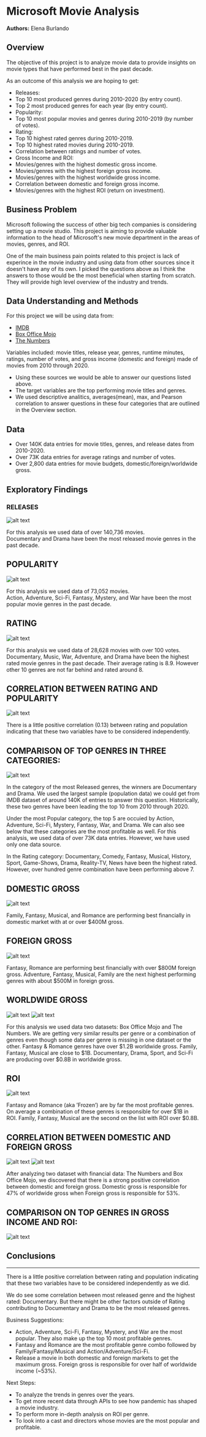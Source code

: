 # Microsoft Movie Analysis

**Authors:** Elena Burlando

## Overview

The objective of this project is to analyze movie data to provide insights on movie types that have performed best in the past decade. 

As an outcome of this analysis we are hoping to get: 
* Releases: 
 * Top 10 most produced genres during 2010-2020 (by entry count).
 * Top 2 most produced genres for each year (by entry count).
* Popularity: 
 * Top 10 most popular movies and genres during 2010-2019 (by number of votes). 
* Rating:
 * Top 10 highest rated genres during 2010-2019.
 * Top 10 highest rated movies during 2010-2019. 
 * Correlation between ratings and number of votes. 
* Gross Income and ROI:
 * Movies/genres with the highest domestic gross income. 
 * Movies/genres with the highest foreign gross income.
 * Movies/genres with the highest worldwide gross income. 
 * Correlation between domestic and foreign gross income.
 * Movies/genres with the highest ROI (return on investment). 

## Business Problem

Microsoft following the success of other big tech companies is considering setting up a movie studio. This project is aiming to provide valuable information to the head of Microsoft's new movie department in the areas of movies, genres, and ROI. 

One of the main business pain points related to this project is lack of experince in the movie industry and using 
data from other sources since it doesn't have any of its own. I picked the questions above as I think the answers to those would be the most beneficial when starting from scratch. They will provide high level overview of the industry and trends. 

## Data Understanding and Methods

For this project we will be using data from: 
* [IMDB](https://www.imdb.com/)
* [Box Office Mojo](https://www.boxofficemojo.com/)
* [The Numbers](https://www.the-numbers.com/)

Variables included: movie titles, release year, genres, runtime minutes, ratings, number of votes, and gross income (domestic and foreign) made of movies from 2010 through 2020.

* Using these sources we would be able to answer our questions listed above. 
* The target variables are the top performing movie titles and genres. 
* We used descriptive analitics, averages(mean), max, and Pearson correlation to answer questions in these four categories that are outlined in the Overview section. 


## Data

* Over 140K data entries for movie titles, genres, and release dates from 2010-2020. 
* Over 73K data entries for average ratings and number of votes. 
* Over 2,800 data entries for movie budgets, domestic/foreign/worldwide gross.


## Exploratory Findings

### RELEASES

![alt text](https://github.com/rusalka013/microsoft-movie-analysis/blob/main/Images/Top%2010%20by%20Release.png)

For this analysis we used data of over 140,736 movies.  
Documentary and Drama have been the most released movie genres in the past decade. 

## POPULARITY
![alt text](https://github.com/rusalka013/microsoft-movie-analysis/blob/main/Images/Top%2010%20by%20Popularity.png)

For this analysis we used data of 73,052 movies.  
Action, Adventure, Sci-Fi, Fantasy, Mystery, and War have been the most popular movie genres in the past decade. 

## RATING 
![alt text](https://github.com/rusalka013/microsoft-movie-analysis/blob/main/Images/Top%2010%20by%20Rating.png)

For this analysis we used data of 28,628 movies with over 100 votes. 
Documentary, Music, War, Adventure, and Drama have been the highest rated movie genres in the past decade. Their average rating is 8.9. However other 10 genres are  not far behind and rated around 8. 

## CORRELATION BETWEEN RATING AND POPULARITY
![alt text](https://github.com/rusalka013/microsoft-movie-analysis/blob/main/Images/Correlation%20bw%20Rating%20and%20Popularity.png)

There is a little positive correlation (0.13) between rating and population indicating that these two variables have to be considered independently. 

## COMPARISON OF TOP GENRES IN THREE CATEGORIES:
![alt text](https://github.com/rusalka013/microsoft-movie-analysis/blob/main/Images/Comparison%20in%20Released%2C%20Popularity%2C%20Rating.png)

In the category of the most Released genres, the winners are Documentary and Drama. We used the largest sample (population data) we could get from IMDB dataset of around 140K of entries to answer this question. Historically, these two genres have been leading the top 10 from 2010 through 2020.

Under the most Popular category, the top 5 are occuied by Action, Adventure, Sci-Fi, Mystery, Fantasy, War, and Drama. We can also see below that these categories are the most profitable as well. For this analysis, we used data of over 73K data entries. However, we have used only one data source.

In the Rating category: Documentary, Comedy, Fantasy, Musical, History, Sport, Game-Shows, Drama, Reality-TV, News have been the highest rated. However, over hundred genre combination have been performing above 7.

## DOMESTIC GROSS
![alt text](https://github.com/rusalka013/microsoft-movie-analysis/blob/main/Images/Top%2010%20by%20Domestic%20Gross.png)

Family, Fantasy, Musical, and Romance are performing best financially in domestic market with at or over $400M gross. 

## FOREIGN GROSS
![alt text](https://github.com/rusalka013/microsoft-movie-analysis/blob/main/Images/Top%2010%20by%20Foreign%20Gross.png)

Fantasy, Romance are performing best financially with over $800M foreign gross. Adventure, Fantasy, Musical, Family are the next highest performing genres with about $500M in foreign gross. 

## WORLDWIDE GROSS
![alt text](https://github.com/rusalka013/microsoft-movie-analysis/blob/main/Images/Top%2010%20by%20Worldwide%20Gross.png)
![alt text](https://github.com/rusalka013/microsoft-movie-analysis/blob/main/Images/Top%2010%20by%20Worldwide%20Gross_2nd%20dataset.png)

For this analysis we used data two datasets: Box Office Mojo and The Numbers.  We are getting very similar results per genre or a combination of genres even though some data per genre is missing in one dataset or the other. 
Fantasy & Romance genres have over $1.2B worldwide gross. Family, Fantasy, Musical are close to $1B. Documentary, Drama, Sport, and Sci-Fi are producing over $0.8B in worldwide gross. 

## ROI
![alt text](https://github.com/rusalka013/microsoft-movie-analysis/blob/main/Images/Top%2010%20by%20ROI.png)

Fantasy and Romance (aka ’Frozen’) are by far the most profitable genres. On average a combination of these genres is responsible for over $1B in ROI. Family, Fantasy, Musical are the second on the list with ROI over $0.8B.

## CORRELATION BETWEEN DOMESTIC AND FOREIGN GROSS 
![alt text](https://github.com/rusalka013/microsoft-movie-analysis/blob/main/Images/Correlation%20bw%20Domestic%20and%20Foreign%20Gross.png)
![alt text](https://github.com/rusalka013/microsoft-movie-analysis/blob/main/Images/Correlation%20bw%20Domestic%20and%20Foreign%20Gross_2nd%20dataset.png)

After analyzing two dataset with financial data: The Numbers and  Box Office Mojo, 
we  discovered that there is a strong positive correlation between domestic and foreign gross.
Domestic gross is responsible  for 47%  of worldwide gross when Foreign gross is responsible for 53%.  

## COMPARISON ON TOP GENRES IN GROSS INCOME AND ROI:
![alt text](https://github.com/rusalka013/microsoft-movie-analysis/blob/main/Images/Comparison%20in%20Gross%20and%20ROI.png)

## Conclusions

***
There is a little positive correlation between rating and population indicating that these two variables have to be considered independently as we did. 

We do see some correlation between most released genre and the highest rated: Documentary. But there might be other factors outside of Rating contributing to Documentary and Drama to be the most released genres.  

Business Suggestions: 
* Action, Adventure, Sci-Fi, Fantasy, Mystery, and War are the most popular. They also make up the top 10 most profitable genres. 
* Fantasy and Romance are the most profitable genre combo followed by  Family/Fantasy/Musical 
and Action/Adventure/Sci-Fi. 
* Release a movie in both domestic and foreign markets to get the maximum gross. Foreign gross is responsible for over half of worldwide income (~53%). 

Next Steps: 
* To analyze the trends in genres over the years. 
* To get more recent data through APIs to see how pandemic has shaped a movie industry. 
* To perform more in-depth analysis on ROI per genre. 
* To look into a cast and directors whose movies are the most popular and profitable. 



